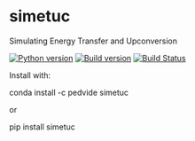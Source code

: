 # simetuc
Simulating Energy Transfer and Upconversion

[![Python version](https://img.shields.io/pypi/pyversions/simetuc.svg)](https://pypi.python.org/pypi/simetuc)
[![Build version](https://img.shields.io/pypi/v/simetuc.svg)](https://pypi.python.org/pypi/simetuc)
[![Build Status](https://travis-ci.org/pedvide/simetuc.svg?branch=master)](https://travis-ci.org/pedvide/simetuc)

Install with:

conda install -c pedvide simetuc

or

pip install simetuc
